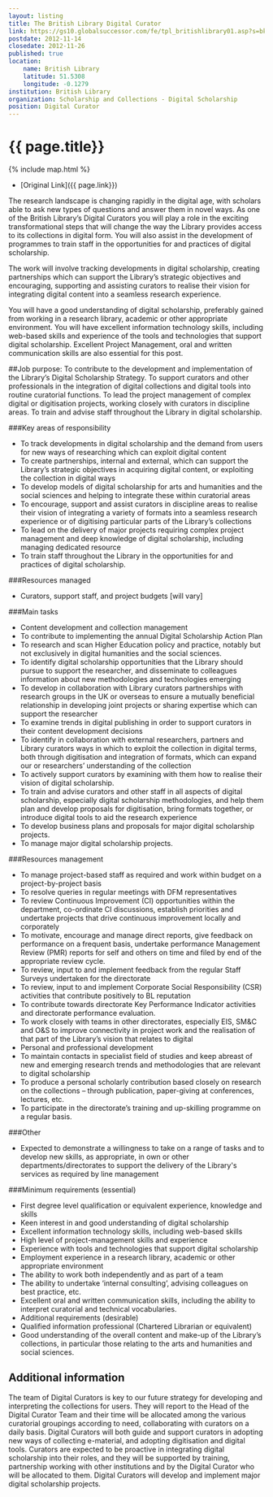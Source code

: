 ```yaml
---
layout: listing
title: The British Library Digital Curator
link: https://gs10.globalsuccessor.com/fe/tpl_britishlibrary01.asp?s=bkMjPUrEcTFkHhTcz&jobid=93141,8823465936&key=79403419&c=873447988234&pagestamp=dbxznmvemgqqqloumx
postdate: 2012-11-14
closedate: 2012-11-26
published: true
location:
    name: British Library
    latitude: 51.5308
    longitude: -0.1279
institution: British Library
organization: Scholarship and Collections - Digital Scholarship
position: Digital Curator
---
```



# {{ page.title}}

{% include map.html %}



* [Original Link]({{ page.link}})

The research landscape is changing rapidly in the digital age, with scholars able to ask new types of questions and answer them in novel ways. As one of the British Library’s Digital Curators you will play a role in the exciting transformational steps that will change the way the Library provides access to its collections in digital form. You will also assist in the development of programmes to train staff in the opportunities for and practices of digital scholarship.

The work will involve tracking developments in digital scholarship, creating partnerships which can support the Library’s strategic objectives and encouraging, supporting and assisting curators to realise their vision for integrating digital content into a seamless research experience.

You will have a good understanding of digital scholarship, preferably gained from working in a research library, academic or other appropriate environment. You will have excellent information technology skills, including web-based skills and experience of the tools and technologies that support digital scholarship. Excellent Project Management, oral and written communication skills are also essential for this post.

##Job purpose:
To contribute to the development and implementation of the Library’s Digital Scholarship Strategy.  To support curators and other professionals in the integration of digital collections and digital tools into routine curatorial functions. To lead the project management of complex digital or digitisation projects, working closely with curators in discipline areas.  To train and advise staff throughout the Library in digital scholarship.

###Key areas of responsibility
* To track developments in digital scholarship and the demand from users for new ways of researching which can exploit digital content
* To create partnerships, internal and external, which can support the Library’s strategic objectives in acquiring digital content, or exploiting the collection in digital ways
* To develop models of digital scholarship for arts and humanities and the social sciences and helping to integrate these within curatorial areas
* To encourage, support and assist curators in discipline areas to realise their vision of integrating a variety of formats into a seamless research experience or of digitising particular parts of the Library’s collections
* To lead on the delivery of major projects requiring complex project management and deep knowledge of digital scholarship, including managing dedicated resource
* To train staff throughout the Library in the opportunities for and practices of digital scholarship.

###Resources managed
* Curators, support staff, and project budgets [will vary]

###Main tasks
* Content development and collection management
* To contribute to implementing the annual Digital Scholarship Action Plan
* To research and scan Higher Education policy and practice, notably but not exclusively in digital humanities and the social sciences.
* To identify digital scholarship opportunities that the Library should pursue to support the researcher, and disseminate to colleagues information about new methodologies and technologies emerging
* To develop in collaboration with Library curators partnerships with research groups in the UK or overseas to ensure a mutually beneficial relationship in developing joint projects or sharing expertise which can support the researcher
* To examine trends in digital publishing in order to support curators in their content development decisions
* To identify in collaboration with external researchers, partners and Library curators ways in which to exploit the collection in digital terms, both through digitisation and integration of formats, which can expand our or researchers’ understanding of the collection
* To actively support curators by examining with them how to realise their vision of digital scholarship.
* To train and advise curators and other staff in all aspects of digital scholarship, especially digital scholarship methodologies, and help them plan and develop proposals for digitisation, bring formats together, or introduce digital tools to aid the research experience
* To develop business plans and proposals for major digital scholarship projects.
* To manage major digital scholarship projects.

###Resources management
* To manage project-based staff as required and work within budget on a project-by-project basis
* To resolve queries in regular meetings with DFM representatives
* To review Continuous Improvement (CI) opportunities within the department, co-ordinate CI discussions, establish priorities and undertake projects that drive continuous improvement locally and corporately
* To motivate, encourage and manage direct reports, give feedback on performance on a frequent basis, undertake performance Management Review (PMR) reports for self and others on time and filed by end of the appropriate review cycle.
* To review, input to and implement feedback from the regular Staff Surveys undertaken for the directorate
* To review, input to and implement Corporate Social Responsibility (CSR) activities that contribute positively to BL reputation
* To contribute towards directorate Key Performance Indicator activities and directorate performance evaluation.
* To work closely with teams in other directorates, especially EIS, SM&C and O&S to improve connectivity in project work and the realisation of that part of the Library’s vision that relates to digital
* Personal and professional development
* To maintain contacts in specialist field of studies and keep abreast of new and emerging research trends and methodologies that are relevant to digital scholarship
* To produce a personal scholarly contribution based closely on research on the collections – through publication, paper-giving at conferences, lectures, etc.
* To participate in the directorate’s training and up-skilling programme on a regular basis.

###Other
* Expected to demonstrate a willingness to take on a range of tasks and to develop new skills, as appropriate, in own or other departments/directorates to support the delivery of the Library's services as required by line management

###Minimum requirements (essential)
* First degree level qualification or equivalent experience, knowledge and skills
* Keen interest in and good understanding of digital scholarship
* Excellent information technology skills, including web-based skills
* High level of project-management skills and experience
* Experience with tools and technologies that support digital scholarship
* Employment experience in a research library, academic or other appropriate environment
* The ability to work both independently and as part of a team
* The ability to undertake ‘internal consulting’, advising colleagues on best practice, etc.
* Excellent oral and written communication skills, including the ability to interpret curatorial and technical vocabularies.
* Additional requirements (desirable)
* Qualified information professional (Chartered Librarian or equivalent)
* Good understanding of the overall content and make-up of the Library’s collections, in particular those relating to the arts and humanities and social sciences.

## Additional information

The team of Digital Curators is key to our future strategy for developing and interpreting the collections for users. They will report to the Head of the Digital Curator Team and their time will be allocated among the various curatorial groupings according to need, collaborating with curators on a daily basis.   Digital Curators will both guide and support curators in adopting new ways of collecting e-material, and adopting digitisation and digital tools. Curators are expected to be proactive in integrating digital scholarship into their roles, and they will be supported by training, partnership working with other institutions and by the Digital Curator who will be allocated to them. Digital Curators will develop and implement major digital scholarship projects.